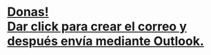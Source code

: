 <h1><a href="mailto:Luis.Hernandez@hcl.com;Amanda.Becerra@hcl.com;franciscoivan.r@hcl.com;rodrigo.m@hcl.com;beatriz.c@hcl.com;Vanessa.Jaramillo@hcl.com;luis.arenasgonzalez@hcl.com;jesus.ruiz@hcl.com;Luis.Toscano@hcl.com;Claudio.Coronado@hcl.com;Ivan.Cordova@hcl.com;ruben.c@hcl.com;Abdiel.Garduno@hcl.com?subject=Invito%20Donas&body=Hola,%20Quiero%20regalarles%20donas.">
  Donas!<br/> Dar click para crear el correo y después envía mediante Outlook.
</a></h1>
